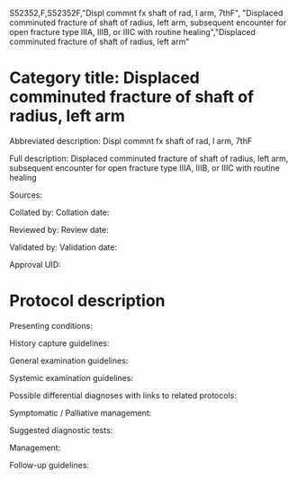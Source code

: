 S52352,F,S52352F,"Displ commnt fx shaft of rad, l arm, 7thF", "Displaced comminuted fracture of shaft of radius, left arm, subsequent encounter for open fracture type IIIA, IIIB, or IIIC with routine healing","Displaced comminuted fracture of shaft of radius, left arm"
# Category title: Displaced comminuted fracture of shaft of radius, left arm

Abbreviated description: Displ commnt fx shaft of rad, l arm, 7thF

Full description: Displaced comminuted fracture of shaft of radius, left arm, subsequent encounter for open fracture type IIIA, IIIB, or IIIC with routine healing

Sources:

Collated by:
Collation date:

Reviewed by:
Review date:

Validated by:
Validation date:

Approval UID:

# Protocol description

Presenting conditions:

History capture guidelines:

General examination guidelines:

Systemic examination guidelines:

Possible differential diagnoses with links to related protocols:

Symptomatic / Palliative management:

Suggested diagnostic tests:

Management:

Follow-up guidelines:
